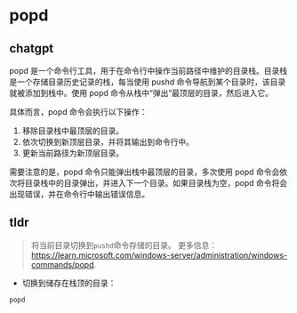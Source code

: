 # popd 
## chatgpt 
popd 是一个命令行工具，用于在命令行中操作当前路径中维护的目录栈。目录栈是一个存储目录历史记录的栈，每当使用 pushd 命令导航到某个目录时，该目录就被添加到栈中。使用 popd 命令从栈中“弹出”最顶层的目录，然后进入它。

具体而言，popd 命令会执行以下操作：

1. 移除目录栈中最顶层的目录。
2. 依次切换到新顶层目录，并将其输出到命令行中。
3. 更新当前路径为新顶层目录。

需要注意的是，popd 命令只能弹出栈中最顶层的目录，多次使用 popd 命令会依次将目录栈中的目录弹出，并进入下一个目录。如果目录栈为空，popd 命令将会出现错误，并在命令行中输出错误信息。 

## tldr 
 
> 将当前目录切换到`pushd`命令存储的目录。
> 更多信息：<https://learn.microsoft.com/windows-server/administration/windows-commands/popd>.

- 切换到储存在栈顶的目录：

`popd`
